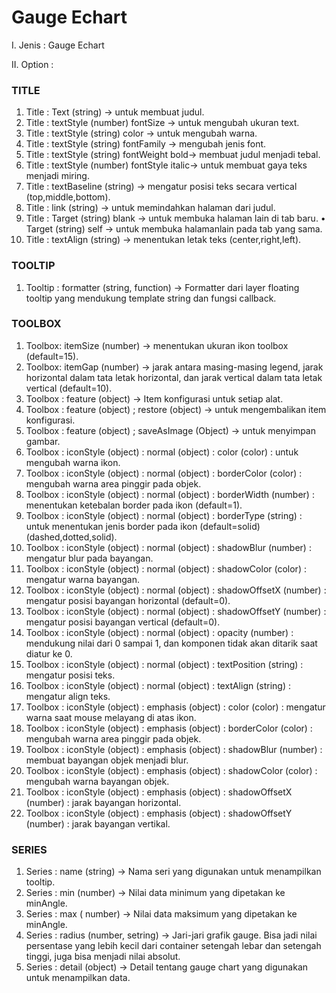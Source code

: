 # Gauge Echart

I. Jenis : Gauge Echart

II. Option : 

### **TITLE**
1.  Title : Text (string) -> untuk membuat judul.
2.  Title : textStyle (number) fontSize -> untuk mengubah ukuran text.
3.  Title : textStyle (string) color -> untuk mengubah warna.
4.  Title : textStyle (string) fontFamily -> mengubah jenis font.
5.  Title : textStyle (string) fontWeight bold-> membuat judul menjadi tebal.
6.  Title : textStyle (number) fontStyle italic-> untuk membuat gaya teks menjadi miring.
7.  Title : textBaseline (string) -> mengatur posisi teks secara vertical (top,middle,bottom).
8.  Title : link (string) -> untuk memindahkan halaman dari judul.
9.  Title : Target (string) blank -> untuk membuka halaman lain di tab baru.
           •	Target (string) self -> untuk membuka halamanlain pada tab yang sama.
10. Title : textAlign (string) -> menentukan letak teks (center,right,left).
 	
### **TOOLTIP**
1. Tooltip : formatter (string, function) -> Formatter dari layer floating tooltip yang mendukung template string dan fungsi callback.
 	
### **TOOLBOX**
1.  Toolbox: itemSize (number) -> menentukan ukuran ikon toolbox (default=15).
2.  Toolbox: itemGap (number) -> jarak antara masing-masing legend, jarak horizontal dalam tata letak horizontal, dan jarak vertical dalam tata letak vertical (default=10).
3.  Toolbox : feature (object) -> Item konfigurasi untuk setiap alat.
4.  Toolbox : feature (object) ; restore (object) -> untuk mengembalikan item konfigurasi.
5.  Toolbox : feature (object) ; saveAsImage (Object) -> untuk menyimpan gambar.
6.  Toolbox : iconStyle (object) : normal (object) : color (color) : untuk mengubah warna ikon.
7.  Toolbox : iconStyle (object) : normal (object) : borderColor (color) : mengubah warna area pinggir pada objek.
9.  Toolbox : iconStyle (object) : normal (object) : borderWidth (number) : menentukan ketebalan border pada ikon (default=1). 
10. Toolbox : iconStyle (object) : normal (object) : borderType (string) : untuk menentukan jenis border pada ikon (default=solid) (dashed,dotted,solid).
11. Toolbox : iconStyle (object) : normal (object) : shadowBlur (number) : mengatur blur pada bayangan. 
12.	Toolbox : iconStyle (object) : normal (object) : shadowColor (color) : mengatur warna bayangan. 
13.	Toolbox : iconStyle (object) : normal (object) : shadowOffsetX (number) : mengatur posisi bayangan horizontal (default=0). 
14. Toolbox : iconStyle (object) : normal (object) : shadowOffsetY (number) : mengatur posisi bayangan vertical (default=0). 
15.	Toolbox : iconStyle (object) : normal (object) : opacity (number) : mendukung nilai dari 0 sampai 1, dan komponen tidak akan ditarik saat diatur ke 0. 
16. Toolbox : iconStyle (object) : normal (object) : textPosition (string) : mengatur posisi teks. 
17. Toolbox : iconStyle (object) : normal (object) : textAlign (string) : mengatur align teks. 
18.	Toolbox : iconStyle (object) : emphasis (object) : color (color) : mengatur warna saat mouse melayang di atas ikon. 
19. Toolbox : iconStyle (object) : emphasis (object) : borderColor (color) : mengubah warna area pinggir pada objek. 
20. Toolbox : iconStyle (object) : emphasis (object) : shadowBlur (number) : membuat bayangan objek menjadi blur. 
21.	Toolbox : iconStyle (object) : emphasis (object) : shadowColor (color) : mengubah warna bayangan objek. 
22.	Toolbox : iconStyle (object) : emphasis (object) : shadowOffsetX (number) : jarak bayangan horizontal. 
23. Toolbox : iconStyle (object) : emphasis (object) : shadowOffsetY (number) : jarak bayangan vertikal.

### **SERIES**
1.  Series : name (string) -> Nama seri yang digunakan untuk menampilkan tooltip.
2.	Series : min (number) -> Nilai data minimum yang dipetakan ke minAngle.
3. 	Series : max ( number) -> Nilai data maksimum yang dipetakan ke minAngle.
4. 	Series : radius (number, setring) -> Jari-jari grafik gauge. Bisa jadi nilai persentase yang lebih kecil dari container setengah lebar dan setengah tinggi, juga bisa menjadi nilai absolut. 
5. 	Series : detail (object) -> Detail tentang gauge chart yang digunakan untuk menampilkan data.
